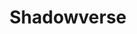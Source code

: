 ---
title: Shadowverse
crosslinks:
- hearthstone
- iPad
- Vania
- Pixiv
- CustomShadowverse
- ShadowversePacks
- copypasta
- Animemes
- nyxnyxnyx
- hearthstonecirclejerk
- grandorder
- magicTCG
- shadowversecirclejerk
- xkcd
- CompetitiveHS
- handholding
- GalaxyS6
- mitchjones
- FoWtcg
---
